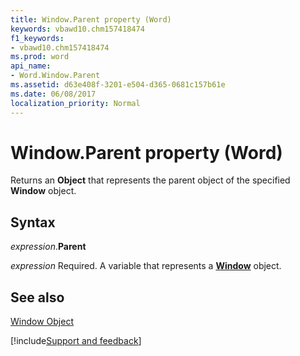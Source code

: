 ```yaml
---
title: Window.Parent property (Word)
keywords: vbawd10.chm157418474
f1_keywords:
- vbawd10.chm157418474
ms.prod: word
api_name:
- Word.Window.Parent
ms.assetid: d63e408f-3201-e504-d365-0681c157b61e
ms.date: 06/08/2017
localization_priority: Normal
---
```



# Window.Parent property (Word)

Returns an  **Object** that represents the parent object of the specified **Window** object.


## Syntax

_expression_.**Parent**

_expression_ Required. A variable that represents a **[Window](Word.Window.md)** object.


## See also


[Window Object](Word.Window.md)

[!include[Support and feedback](~/includes/feedback-boilerplate.md)]